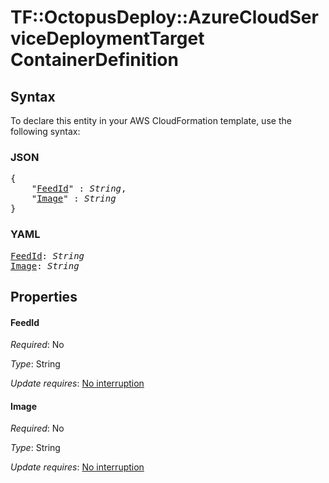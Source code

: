 # TF::OctopusDeploy::AzureCloudServiceDeploymentTarget ContainerDefinition

## Syntax

To declare this entity in your AWS CloudFormation template, use the following syntax:

### JSON

<pre>
{
    "<a href="#feedid" title="FeedId">FeedId</a>" : <i>String</i>,
    "<a href="#image" title="Image">Image</a>" : <i>String</i>
}
</pre>

### YAML

<pre>
<a href="#feedid" title="FeedId">FeedId</a>: <i>String</i>
<a href="#image" title="Image">Image</a>: <i>String</i>
</pre>

## Properties

#### FeedId

_Required_: No

_Type_: String

_Update requires_: [No interruption](https://docs.aws.amazon.com/AWSCloudFormation/latest/UserGuide/using-cfn-updating-stacks-update-behaviors.html#update-no-interrupt)

#### Image

_Required_: No

_Type_: String

_Update requires_: [No interruption](https://docs.aws.amazon.com/AWSCloudFormation/latest/UserGuide/using-cfn-updating-stacks-update-behaviors.html#update-no-interrupt)

